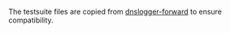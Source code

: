 The testsuite files are copied from
[dnslogger-forward](http://www.enyo.de/fw/software/dnslogger/) to ensure
compatibility.
